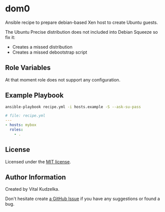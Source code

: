 dom0
====

Ansible recipe to prepare debian-based Xen host to create Ubuntu guests.

The Ubuntu Precise distribution does not included into Debian Squeeze
so fix it:

* Creates a missed distribution
* Creates a missed debootstrap script

Role Variables
--------------

At that moment role does not support any configuration.

Example Playbook
----------------

```bash
ansible-playbook recipe.yml -i hosts.example -S --ask-su-pass
```

```yaml
# file: recipe.yml
---
- hosts: mybox
  roles:
    - .
```

License
-------

Licensed under the [MIT license](http://mit-license.org/vitalk).

Author Information
------------------

Created by Vital Kudzelka.

Don't hesitate create [a GitHub Issue](https://github.com/vitalk/ansible-dom0/issues) if you have any suggestions or found a bug.
